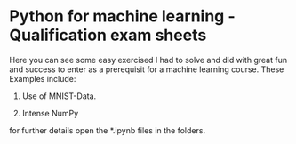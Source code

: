 # Python for machine learning - Qualification exam sheets

Here you can see some easy exercised I had to solve and did with great fun and success to enter as a prerequisit for a machine learning course. These Examples include:
1. Use of MNIST-Data.

2. Intense NumPy

for further details open the *.ipynb files in the folders.
